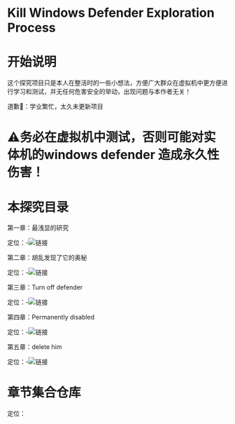 # Kill Windows Defender Exploration Process
# 开始说明
这个探究项目只是本人在整活时的一些小想法，方便广大群众在虚拟机中更方便进行学习和测试，并无任何危害安全的举动，出现问题与本作者无关！

道歉🙇：学业繁忙，太久未更新项目
# ⚠务必在虚拟机中测试，否则可能对实体机的windows defender 造成永久性伤害！
# 本探究目录
第一章：最浅显的研究

定位：-![链接](https://github.com/sun12yyds/Kill-Windows-Defender-Exploration-Process/blob/main/Chapter%201)

第二章：胡乱发现了它的奥秘

定位：-![链接](https://github.com/sun12yyds/Kill-Windows-Defender-Exploration-Process/blob/main/Chapter%202)

第三章：Turn off defender

定位：-![链接](https://github.com/sun12yyds/Kill-Windows-Defender-Exploration-Process/blob/main/Chapter%203)

第四章：Permanently disabled

定位：-![链接](https://github.com/sun12yyds/Kill-Windows-Defender-Exploration-Process/blob/main/Chapter%204)

第五章：delete him

定位：-![链接](https://github.com/sun12yyds/Kill-Windows-Defender-Exploration-Process/blob/main/Chapter%205)

# 章节集合仓库
定位：
